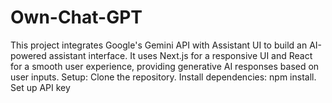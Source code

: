 # Own-Chat-GPT
This project integrates Google's Gemini API with Assistant UI to build an AI-powered assistant interface. It uses Next.js for a responsive UI and React for a smooth user experience, providing generative AI responses based on user inputs.  Setup: Clone the repository.  Install dependencies: npm install.  Set up API key 
